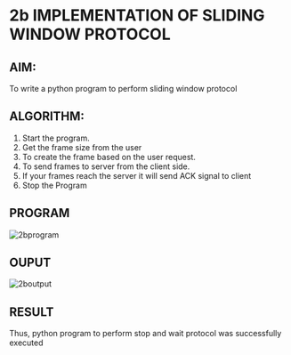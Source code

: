 # 2b IMPLEMENTATION OF SLIDING WINDOW PROTOCOL
## AIM:
To write a python program to perform sliding window protocol
## ALGORITHM:
1. Start the program.
2. Get the frame size from the user
3. To create the frame based on the user request.
4. To send frames to server from the client side.
5. If your frames reach the server it will send ACK signal to client
6. Stop the Program
## PROGRAM
![2bprogram](https://github.com/user-attachments/assets/3f34e996-8c48-4357-8f74-e80ec0183a09)

## OUPUT
![2boutput](https://github.com/user-attachments/assets/e8ce32fe-6d56-4c79-af11-a1226fbb2c2d)

## RESULT
Thus, python program to perform stop and wait protocol was successfully executed
